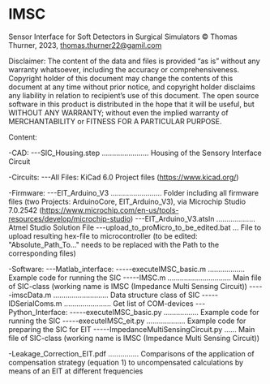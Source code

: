 # IMSC
Sensor Interface for Soft Detectors in Surgical Simulators
© Thomas Thurner, 2023, thomas.thurner22@gamil.com

Disclaimer:
The content of the data and files is provided “as is” without any warranty whatsoever, including the accuracy or comprehensiveness. Copyright holder of this document may change the contents of this document at any time without prior notice, and copyright holder disclaims any liability in relation to recipient’s use of this document.
The open source software in this product is distributed in the hope that it will be useful, but WITHOUT ANY WARRANTY; without even the implied warranty of MERCHANTABILITY or FITNESS FOR A PARTICULAR PURPOSE. 


Content:

-CAD:
---SIC_Housing.step ....................... Housing of the Sensory Interface Circuit

-Circuits:
---All Files: KiCad 6.0 Project files (https://www.kicad.org/)

-Firmware:
---EIT_Arduino_V3 ......................... Folder including all firmware files (two Projects: ArduinoCore, EIT_Arduino_V3), via Microchip Studio 7.0.2542 (https://www.microchip.com/en-us/tools-resources/develop/microchip-studio)
---EIT_Arduino_V3.atsln ................... Atmel Studio Solution File
---upload_to_proMicro_to_be_edited.bat	... File to upload resulting hex-file to microcontroller (to be edited: "Absolute_Path_To...\" needs to be replaced with the Path to the corresponding files)

-Software:
---Matlab_interface:
-----executeIMSC_basic.m .................. Example code for running the SIC
-----IMSC.m ............................... Main file of SIC-class (working name is IMSC (Impedance Multi Sensing Circuit))
-----imscData.m ........................... Data structure class of SIC
-----IDSerialComs.m ....................... Get list of COM-devices
---Python_Interface:
-----executeIMSC_basic.py ................. Example code for running the SIC
-----executeIMSC_eit.py ................... Example code for preparing the SIC for EIT
-----ImpedanceMultiSensingCircuit.py ...... Main file of SIC-class (working name is IMSC (Impedance Multi Sensing Circuit))

-Leakage_Correction_EIT.pdf ............... Comparisons of the application of compensation strategy (equation 1) to uncompensated calculations by means of an EIT at different frequencies
